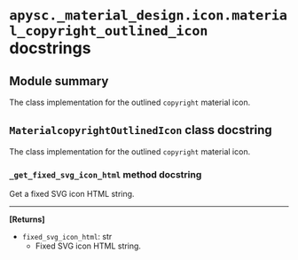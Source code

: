 # `apysc._material_design.icon.material_copyright_outlined_icon` docstrings

## Module summary

The class implementation for the outlined `copyright` material icon.

## `MaterialcopyrightOutlinedIcon` class docstring

The class implementation for the outlined `copyright` material icon.

### `_get_fixed_svg_icon_html` method docstring

Get a fixed SVG icon HTML string.<hr>

**[Returns]**

- `fixed_svg_icon_html`: str
  - Fixed SVG icon HTML string.